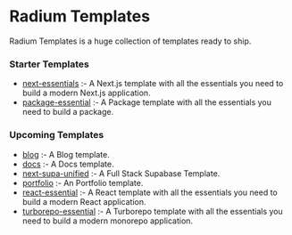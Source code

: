 # Radium Templates

Radium Templates is a huge collection of templates ready to ship.

### Starter Templates

- [next-essentials](https://github.com/vgseven/templates/tree/main/starter/next-essential) :- A Next.js template with all the essentials you need to build a modern Next.js application.
- [package-essential](https://github.com/vgseven/templates/tree/main/upcoming/package-essential) :- A Package template with all the essentials you need to build a package.

### Upcoming Templates

- [blog](https://github.com/vgseven/templates/tree/main/upcoming/blog) :- A Blog template.
- [docs](https://github.com/vgseven/templates/tree/main/upcoming/docs) :- A Docs template.
- [next-supa-unified](https://github.com/vgseven/templates/tree/main/upcoming/next-supa-unified) :- A Full Stack Supabase Template.
- [portfolio](https://github.com/vgseven/templates/tree/main/upcoming/portfolio) :- An Portfolio template.
- [react-essential](https://github.com/vgseven/templates/tree/main/upcoming/react-essential) :- A React template with all the essentials you need to build a modern React application.
- [turborepo-essential](https://github.com/vgseven/templates/tree/main/upcoming/turborepo-essential) :- A Turborepo template with all the essentials you need to build a modern monorepo application.